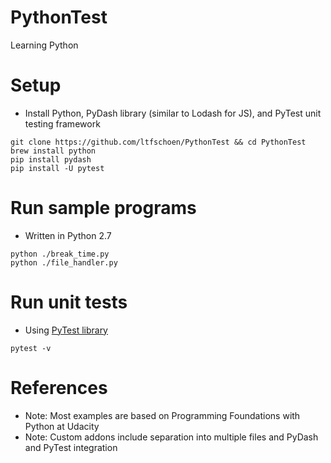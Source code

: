 # PythonTest
Learning Python

# Setup
- Install Python, PyDash library (similar to Lodash for JS), and PyTest unit testing framework
```
git clone https://github.com/ltfschoen/PythonTest && cd PythonTest
brew install python
pip install pydash
pip install -U pytest
```

# Run sample programs
- Written in Python 2.7
```
python ./break_time.py
python ./file_handler.py
```

# Run unit tests
- Using [PyTest library](http://doc.pytest.org/)
```
pytest -v
```

# References
- Note: Most examples are based on Programming Foundations with Python at Udacity
- Note: Custom addons include separation into multiple files and PyDash and PyTest integration